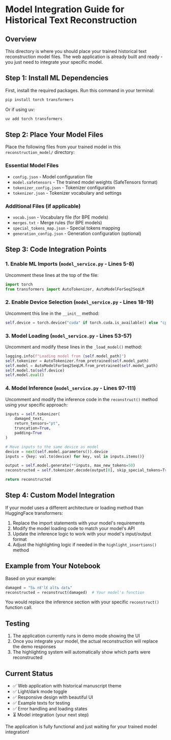 # Model Integration Guide for Historical Text Reconstruction

## Overview
This directory is where you should place your trained historical text reconstruction model files. The web application is already built and ready - you just need to integrate your specific model.

## Step 1: Install ML Dependencies

First, install the required packages. Run this command in your terminal:
```bash
pip install torch transformers
```

Or if using uv:
```bash
uv add torch transformers
```

## Step 2: Place Your Model Files

Place the following files from your trained model in this `reconstruction_model/` directory:

### Essential Model Files
- `config.json` - Model configuration file
- `model.safetensors` - The trained model weights (SafeTensors format)
- `tokenizer_config.json` - Tokenizer configuration
- `tokenizer.json` - Tokenizer vocabulary and settings

### Additional Files (if applicable)
- `vocab.json` - Vocabulary file (for BPE models)
- `merges.txt` - Merge rules (for BPE models)
- `special_tokens_map.json` - Special tokens mapping
- `generation_config.json` - Generation configuration (optional)

## Step 3: Code Integration Points

### 1. Enable ML Imports (`model_service.py` - Lines 5-8)
Uncomment these lines at the top of the file:
```python
import torch
from transformers import AutoTokenizer, AutoModelForSeq2SeqLM
```

### 2. Enable Device Selection (`model_service.py` - Lines 18-19)
Uncomment this line in the `__init__` method:
```python
self.device = torch.device("cuda" if torch.cuda.is_available() else "cpu")
```

### 3. Model Loading (`model_service.py` - Lines 53-57)
Uncomment and modify these lines in the `_load_model()` method:
```python
logging.info(f"Loading model from {self.model_path}")
self.tokenizer = AutoTokenizer.from_pretrained(self.model_path)
self.model = AutoModelForSeq2SeqLM.from_pretrained(self.model_path)
self.model.to(self.device)
self.model.eval()
```

### 4. Model Inference (`model_service.py` - Lines 97-111)
Uncomment and modify the inference code in the `reconstruct()` method using your specific approach:
```python
inputs = self.tokenizer(
    damaged_text, 
    return_tensors="pt", 
    truncation=True, 
    padding=True
)

# Move inputs to the same device as model
device = next(self.model.parameters()).device
inputs = {key: val.to(device) for key, val in inputs.items()}

output = self.model.generate(**inputs, max_new_tokens=50)
reconstructed = self.tokenizer.decode(output[0], skip_special_tokens=True)

return reconstructed
```

## Step 4: Custom Model Integration

If your model uses a different architecture or loading method than HuggingFace transformers:

1. Replace the import statements with your model's requirements
2. Modify the model loading code to match your model's API
3. Update the inference logic to work with your model's input/output format
4. Adjust the highlighting logic if needed in the `highlight_insertions()` method

## Example from Your Notebook

Based on your example:
```python
damaged = "Ѕъ nꙋ'lꙋ꙼ аltъ ԁаtъ"
reconstructed = reconstruct(damaged)  # Your model's function
```

You would replace the inference section with your specific `reconstruct()` function call.

## Testing

1. The application currently runs in demo mode showing the UI
2. Once you integrate your model, the actual reconstruction will replace the demo responses
3. The highlighting system will automatically show which parts were reconstructed

## Current Status

- ✅ Web application with historical manuscript theme
- ✅ Light/dark mode toggle
- ✅ Responsive design with beautiful UI
- ✅ Example texts for testing
- ✅ Error handling and loading states
- ⏳ Model integration (your next step)

The application is fully functional and just waiting for your trained model integration!
